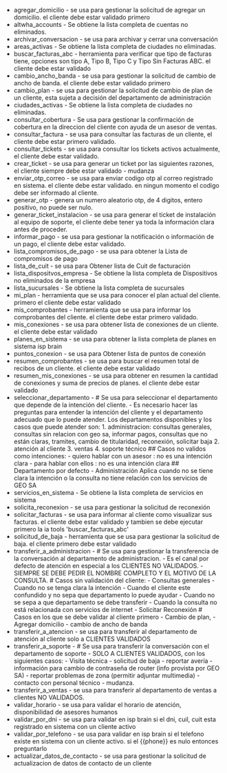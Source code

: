 - agregar_domicilio   -   se usa para gestionar la solicitud de agregar un domicilio. el cliente debe estar validado primero
- altwha_accounts   -   Se obtiene la lista completa de cuentas no eliminados.
- archivar_conversacion   -   se usa para archivar y cerrar una conversación
- areas_activas   -   Se obtiene la lista completa de ciudades no eliminadas.
- buscar_facturas_abc   -   herramienta para verificar que tipo de facturas tiene, opciones son tipo A, Tipo B, Tipo C y Tipo Sin Facturas ABC. el cliente debe estar validado
- cambio_ancho_banda   -   se usa para gestionar la solicitud de cambio de ancho de banda. el cliente debe estar validado primero
- cambio_plan   -   se usa para gestionar la solicitud de cambio de plan de un cliente, esta sujeta a decisión del departamento de administración
- ciudades_activas   -   Se obtiene la lista completa de ciudades no eliminadas.
- consultar_cobertura   -   Se usa para gestionar la confirmación de cobertura en la direccion del cliente con ayuda de un asesor de ventas.
- consultar_factura   -   se usa para consultar las facturas de un cliente, el cliente debe estar primero validado.
- consultar_tickets   -   se usa para consultar los tickets activos actualmente, el cliente debe estar validado.
- crear_ticket   -   se usa para generar un ticket por las siguientes razones, el cliente siempre debe estar validado - mudanza
- enviar_otp_correo   -   se usa para enviar codigo otp al correo registrado en sistema. el cliente debe estar validado. en ningun momento el codigo debe ser informado al cliente.
- generar_otp   -   genera un numero aleatorio otp, de 4 digitos, entero positivo, no puede ser nulo.
- generar_ticket_instalacion   -   se usa para generar el ticket de instalación al equipo de soporte, el cliente debe tener ya toda la información clara antes de proceder.
- informar_pago   -   se usa para gestionar la notificación o información de un pago, el cliente debe estar validado.
- lista_compromisos_de_pago   -   se usa para obtener la Lista de compromisos de pago
- lista_de_cuit   -   se usa para Obtener lista de Cuit de facturación
- lista_dispositvos_empresa   -   Se obtiene la lista completa de Dispositivos no eliminados de la empresa
- lista_sucursales   -   Se obtiene la lista completa de sucursales
- mi_plan   -   herramienta que se usa para conocer el plan actual del cliente. primero el cliente debe estar validado
- mis_comprobantes   -   herramienta que se usa para informar los comprobantes del cliente. el cliente debe estar primero validado.
- mis_conexiones   -   se usa para obtener lista de conexiones de un cliente. el cliente debe estar validado
- planes_en_sistema   -   se usa para obtener la lista completa de planes en sistema isp brain
- puntos_conexion   -   se usa para Obtener lista de puntos de conexión
- resumen_comprobantes   -   se usa para buscar el resumen total de recibos de un cliente. el cliente debe estar validado
- resumen_mis_conexiones   -   se usa para obtener en resumen la cantidad de conexiones y suma de precios de planes. el cliente debe estar validado
- seleccionar_departamento   -   # Se usa para seleccionar el departamento que depende de la intención del cliente. - Es necesario hacer las preguntas para entender la intención del cliente y el departamento adecuado que lo puede atender. Los departamentos disponibles y los casos que puede atender son: 1. administracion: consultas generales, consultas sin relacion con geo sa, informar pagos, consultas que no están claras, tramites, cambio de titularidad, reconexión, solicitar baja 2. atención al cliente 3. ventas 4. soporte técnico ## Casos no validos como intenciones: - quiero hablar con un asesor : no es una intención clara - para hablar con ellos : no es una intención clara ## Departamento por defecto - Administración Aplica cuando no se tiene clara la intención o la consulta no tiene relación con los servicios de GEO SA
- servicios_en_sistema   -   Se obtiene la lista completa de servicios en sistema
- solicita_reconexion   -   se usa para gestionar la solicitud de reconexión
- solicitar_facturas   -   se usa para informar al cliente como visualizar sus facturas. el cliente debe estar validado y tambien se debe ejecutar primero la ia tools 'buscar_facturas_abc'
- solicitud_de_baja   -   herramienta que se usa para gestionar la solicitud de baja. el cliente primero debe estar validado
- transferir_a_administracion   -   # Se usa para gestionar la transferencia de la conversación al departamento de administracion. - Es el canal por defecto de atención en especial a los CLIENTES NO VALIDADOS. - SIEMPRE SE DEBE PEDIR EL NOMBRE COMPLETO Y EL MOTIVO DE LA CONSULTA. # Casos sin validación del cliente: - Consultas generales - Cuando no se tenga clara la intención - Cuando el cliente este confundido y no sepa que departamento lo puede ayudar - Cuando no se sepa a que departamento se debe transferir - Cuando la consulta no está relacionada con servicios de internet - Solicitar Reconexión # Casos en los que se debe validar al cliente primero - Cambio de plan, - Agregar domicilio - cambio de ancho de banda
- transferir_a_atencion   -   se usa para transferir al departamento de atención al cliente solo a CLIENTES VALIDADOS
- transferir_a_soporte   -   # Se usa para transferir la conversación con el departamento de soporte - SOLO A CLIENTES VALIDADOS, con los siguientes casos: - Visita técnica - solicitud de baja - reportar avería - información para cambio de contraseña de router (info provista por GEO SA) - reportar problemas de zona (permitir adjuntar multimedia) - contacto con personal técnico - mudanza.
- transferir_a_ventas   -   se usa para transferir al departamento de ventas a clientes NO VALIDADOS.
- validar_horario   -   se usa para validar el horario de atención, disponibilidad de asesores humanos
- validar_por_dni   -   se usa para validar en isp brain si el dni, cuil, cuit esta registrado en sistema con un cliente activo
- validar_por_telefono   -   se usa para validar en isp brain si el telefono existe en sistema con un cliente activo. si el {{phone}} es nulo entonces preguntarlo
- actualizar_datos_de_contacto   -   se usa para gestionar la solicitud de actualizacion de datos de contacto de un cliente